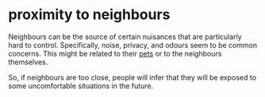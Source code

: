 # proximity to neighbours

Neighbours can be the source of certain nuisances that are particularly hard to control. 
Specifically, noise, privacy, and odours seem to be common concerns. This might be related to their [pets](code=pets)
or to the neighbours themselves.

So, if neighbours are too close, people will infer that they 
will be exposed to some uncomfortable situations in the future.